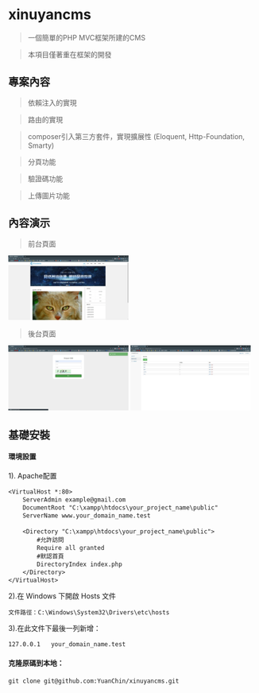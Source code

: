 # xinuyancms

> 一個簡單的PHP MVC框架所建的CMS

> 本項目僅著重在框架的開發

## 專案內容

> 依賴注入的實現

> 路由的實現

> composer引入第三方套件，實現擴展性 (Eloquent, Http-Foundation, Smarty)

> 分頁功能

> 驗證碼功能

> 上傳圖片功能


## 內容演示

> 前台頁面

<img src=https://github.com/YuanChin/project_git/blob/master/xinyuancms/1.JPG width=48% />

> 後台頁面

<img src=https://github.com/YuanChin/project_git/blob/master/xinyuancms/2.JPG width=48% /> <img src=https://github.com/YuanChin/project_git/blob/master/xinyuancms/3.JPG width=48% />



## 基礎安裝

#### 環境設置

1). Apache配置
``` shell
<VirtualHost *:80>
    ServerAdmin example@gmail.com
    DocumentRoot "C:\xampp\htdocs\your_project_name\public"
    ServerName www.your_domain_name.test

    <Directory "C:\xampp\htdocs\your_project_name\public">
        #允許訪問
        Require all granted
        #默認首頁
        DirectoryIndex index.php
    </Directory>
</VirtualHost>
```
2).在 Windows 下開啟 Hosts 文件
    
    文件路徑：C:\Windows\System32\Drivers\etc\hosts

3).在此文件下最後一列新增：
    
    127.0.0.1   your_domain_name.test

#### 克隆原碼到本地：

```shell
git clone git@github.com:YuanChin/xinuyancms.git
```

##
